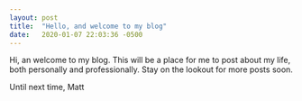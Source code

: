 ```yaml
---
layout: post
title:  "Hello, and welcome to my blog"
date:   2020-01-07 22:03:36 -0500
---
```

Hi, an welcome to my blog. This will be a place for me to post about my life, both personally and professionally. Stay on the lookout for more posts soon.

Until next time, Matt
